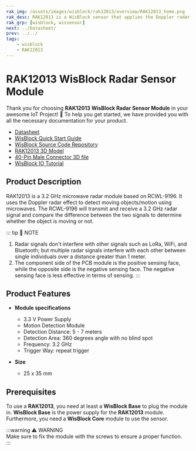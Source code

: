 ```yaml
---
rak_img: /assets/images/wisblock/rak12013/overview/RAK12013_home.png
rak_desc: RAK12013 is a WisBlock sensor that applies the Doppler radar effect to detect moving objects/motion using microwaves at a 360 degrees angle within 7 meters radius.
rak_grp: [wisblock, wissensor]
next: ../Datasheet/
prev: ../../
tags:
    - wisblock
    - RAK12013
---
```



# RAK12013 WisBlock Radar Sensor Module

Thank you for choosing **RAK12013 WisBlock Radar Sensor Module** in your awesome IoT Project! 🎉 To help you get started, we have provided you with all the necessary documentation for your product.

* [Datasheet](../Datasheet/)
* <a href="../../Quickstart/" target="_blank">WisBlock Quick Start Guide</a>
* [WisBlock Source Code Repository](https://github.com/RAKWireless/WisBlock/)
* [RAK12013 3D Model](https://downloads.rakwireless.com/3D_File/WisBlock/)
* [40-Pin Male Connector 3D file](https://downloads.rakwireless.com/3D_File/Accessory/WisConnector/M40S1003K6M.stp)
* [WisBlock IO Tutorial](https://docs.rakwireless.com/Knowledge-Hub/Learn/WisBlock-IO-Tutorial/)


## Product Description

RAK12013 is a 3.2&nbsp;GHz microwave radar module based on RCWL-9196. It uses the Doppler radar effect to detect moving objects/motion using microwaves. The RCWL-9196 will transmit and receive a 3.2&nbsp;GHz radar signal and compare the difference between the two signals to determine whether the object is moving or not.

::: tip 📝 NOTE
1. Radar signals don't interfere with other signals such as LoRa, WiFi, and Bluetooth; but multiple radar signals interfere with each other between single individuals over a distance greater than 1 meter.
2. The component side of the PCB module is the positive sensing face, while the opposite side is the negative sensing face. The negative sensing face is less effective in terms of sensing.
::: 

## Product Features

* **Module specifications**
    * 3.3&nbsp;V Power Supply
    * Motion Detection Module
    * Detection Distance: 5 - 7 meters
    * Detection Area: 360 degrees angle with no blind spot
    * Frequency: 3.2&nbsp;GHz
    * Trigger Way: repeat trigger

* **Size**
    * 25 x 35&nbsp;mm

## Prerequisites

To use a **RAK12013**, you need at least a **WisBlock Base** to plug the module in. **WisBlock Base** is the power supply for the **RAK12013** module. Furthermore, you need a **WisBlock Core** module to use the sensor.

:::warning ⚠️ WARNING    
Make sure to fix the module with the screws to ensure a proper function.    
:::